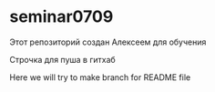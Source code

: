 ﻿# seminar0709

Этот репозиторий создан Алексеем для обучения

Строчка для пуша в гитхаб

Here we will try to make branch for README file
